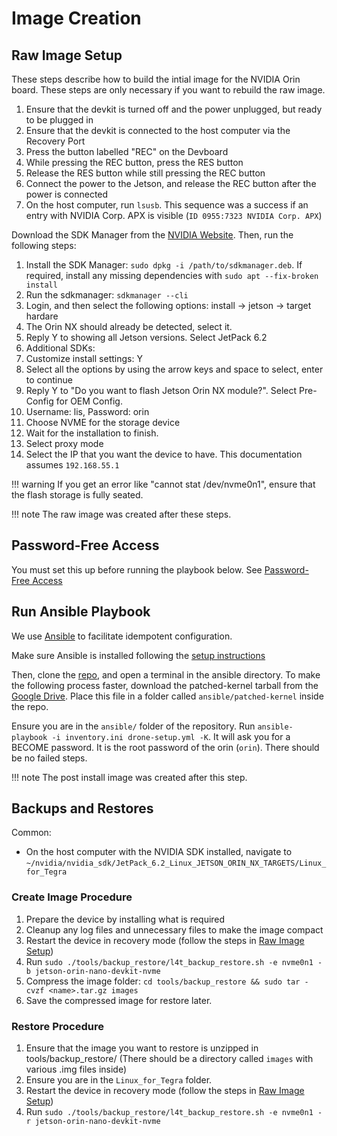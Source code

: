 # Image Creation

## Raw Image Setup 

These steps describe how to build the intial image for the NVIDIA Orin board. These steps are only necessary if you want to rebuild the raw image. 

1. Ensure that the devkit is turned off and the power unplugged, but ready to be plugged in
2. Ensure that the devkit is connected to the host computer via the Recovery Port
3. Press the button labelled "REC" on the Devboard
4. While pressing the REC button, press the RES button
5. Release the RES button while still pressing the REC button
6. Connect the power to the Jetson, and release the REC button after the power is connected
7. On the host computer, run `lsusb`. This sequence was a success if an entry with NVIDIA Corp. APX is visible (`ID 0955:7323 NVIDIA Corp. APX`)


Download the SDK Manager from the [NVIDIA Website](https://developer.nvidia.com/sdk-manager). Then, run the following steps: 

1. Install the SDK Manager: `sudo dpkg -i /path/to/sdkmanager.deb`. If required, install any missing dependencies with `sudo apt --fix-broken install`
2. Run the sdkmanager: `sdkmanager --cli`
3. Login, and then select the following options: install -> jetson -> target hardare
4. The Orin NX should already be detected, select it. 
5. Reply Y to showing all Jetson versions. Select JetPack 6.2
6. Additional SDKs: <!-- TODO: which ones? -->
7. Customize install settings: Y
8. Select all the options by using the arrow keys and space to select, enter to continue
9. Reply Y to "Do you want to flash Jetson Orin NX module?". Select Pre-Config for OEM Config. 
10. Username: lis, Password: orin
11. Choose NVME for the storage device
12. Wait for the installation to finish. 
13. Select proxy mode
14. Select the IP that you want the device to have. This documentation assumes `192.168.55.1`


!!! warning
    If you get an error like "cannot stat /dev/nvme0n1", ensure that the flash storage is fully seated.

!!! note
    The raw image was created after these steps.


## Password-Free Access

You must set this up before running the playbook below. See [Password-Free Access](software-common-tasks.md#password-free-access)

## Run Ansible Playbook

We use [Ansible](https://www.redhat.com/en/ansible-collaborative) to facilitate idempotent configuration. 

Make sure Ansible is installed following the [setup instructions](software-common-tasks.md#ansible-installation)

Then, clone the [repo](https://github.com/lis-epfl/onix-nxt), and open a terminal in the ansible directory. To make the following process faster, download the patched-kernel tarball from the [Google Drive](https://drive.google.com/drive/u/1/folders/1XL-hTVf6IsB96XvfQLSesLO4FHOVjW6y). Place this file in a folder called `ansible/patched-kernel` inside the repo. 

Ensure you are in the `ansible/` folder of the repository. Run `ansible-playbook -i inventory.ini drone-setup.yml -K`. It will ask you for a BECOME password. It is the root password of the orin (`orin`). There should be no failed steps.

!!! note
    The post install image was created after this step. 


## Backups and Restores

Common: 

-  On the host computer with the NVIDIA SDK installed, navigate to `~/nvidia/nvidia_sdk/JetPack_6.2_Linux_JETSON_ORIN_NX_TARGETS/Linux_for_Tegra`
### Create Image Procedure

1. Prepare the device by installing what is required
2. Cleanup any log files and unnecessary files to make the image compact
3. Restart the device in recovery mode (follow the steps in [Raw Image Setup](#raw-image-setup))
5. Run `sudo ./tools/backup_restore/l4t_backup_restore.sh -e nvme0n1 -b jetson-orin-nano-devkit-nvme`
6. Compress the image folder: `cd tools/backup_restore && sudo tar -cvzf <name>.tar.gz images`
7. Save the compressed image for restore later. 

### Restore Procedure
1. Ensure that the image you want to restore is unzipped in tools/backup_restore/ (There should be a directory called `images` with various .img files inside)
2. Ensure you are in the `Linux_for_Tegra` folder. 
3. Restart the device in recovery mode (follow the steps in [Raw Image Setup](#raw-image-setup))
4. Run `sudo ./tools/backup_restore/l4t_backup_restore.sh -e nvme0n1 -r jetson-orin-nano-devkit-nvme`


